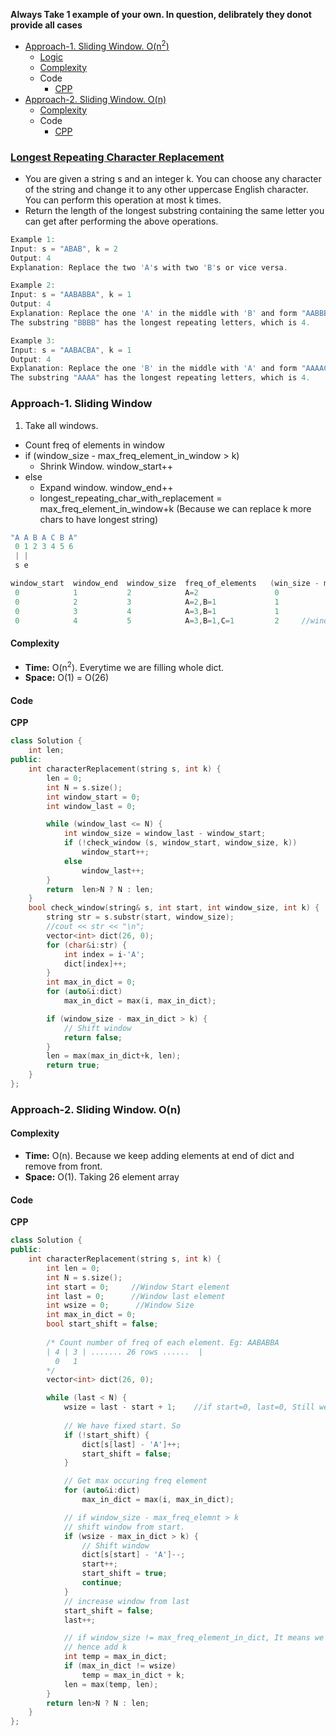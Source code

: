 **Always Take 1 example of your own. In question, delibrately they donot provide all cases**

- [Approach-1. Sliding Window. O(n<sup>2</sup>)](#a1)
  - [Logic](#l)
  - [Complexity](#com)
  - Code
    - [CPP](#cpp)
- [Approach-2. Sliding Window. O(n)](#a2)
  - [Complexity](#com2)
  - Code
    - [CPP](#cpp2)

### [Longest Repeating Character Replacement](https://leetcode.com/problems/longest-repeating-character-replacement/description/)
- You are given a string s and an integer k. You can choose any character of the string and change it to any other uppercase English character. You can perform this operation at most k times.
- Return the length of the longest substring containing the same letter you can get after performing the above operations.
```c
Example 1:
Input: s = "ABAB", k = 2
Output: 4
Explanation: Replace the two 'A's with two 'B's or vice versa.

Example 2:
Input: s = "AABABBA", k = 1
Output: 4
Explanation: Replace the one 'A' in the middle with 'B' and form "AABBBBA".
The substring "BBBB" has the longest repeating letters, which is 4.

Example 3:
Input: s = "AABACBA", k = 1
Output: 4
Explanation: Replace the one 'B' in the middle with 'A' and form "AAAACBA".
The substring "AAAA" has the longest repeating letters, which is 4.
```

### Approach-1. Sliding Window
1. Take all windows.
  - Count freq of elements in window
  - if (window_size - max_freq_element_in_window > k)
    - Shrink Window. window_start++
  - else
    - Expand window. window_end++
    - longest_repeating_char_with_replacement = max_freq_element_in_window+k (Because we can replace k more chars to have longest string)
```c
"A A B A C B A"
 0 1 2 3 4 5 6
 | |
 s e

window_start  window_end  window_size  freq_of_elements   (win_size - max_freq_ele)
 0            1           2            A=2                 0
 0            2           3            A=2,B=1             1
 0            3           4            A=3,B=1             1
 0            4           5            A=3,B=1,C=1         2     //window_start++
```
#### Complexity
- **Time:** O(n<sup>2</sup>). Everytime we are filling whole dict.
- **Space:** O(1) = O(26)
#### Code
<a name=cpp></a>
**CPP**
```cpp
class Solution {
    int len;
public:
    int characterReplacement(string s, int k) {
        len = 0;
        int N = s.size();
        int window_start = 0;
        int window_last = 0;

        while (window_last <= N) {
            int window_size = window_last - window_start;
            if (!check_window (s, window_start, window_size, k))
                window_start++;
            else
                window_last++;
        }
        return  len>N ? N : len;
    }
    bool check_window(string& s, int start, int window_size, int k) {
        string str = s.substr(start, window_size);
        //cout << str << "\n";
        vector<int> dict(26, 0);
        for (char&i:str) {
            int index = i-'A';
            dict[index]++;
        }
        int max_in_dict = 0;
        for (auto&i:dict)
            max_in_dict = max(i, max_in_dict);

        if (window_size - max_in_dict > k) {
            // Shift window
            return false;
        }
        len = max(max_in_dict+k, len);
        return true;
    }
};
```

<a name=a2></a>
### Approach-2. Sliding Window. O(n)
<a name=com2></a>
#### Complexity
- **Time:** O(n). Because we keep adding elements at end of dict and remove from front.
- **Space:** O(1). Taking 26 element array

#### Code
<a name=cpp2></a>
**CPP**
```cpp
class Solution {
public:
    int characterReplacement(string s, int k) {
        int len = 0;
        int N = s.size();
        int start = 0;     //Window Start element
        int last = 0;      //Window last element
        int wsize = 0;      //Window Size
        int max_in_dict = 0;
        bool start_shift = false;
        
        /* Count number of freq of each element. Eg: AABABBA
        | 4 | 3 | ....... 26 rows ......  |
          0   1
        */
        vector<int> dict(26, 0);

        while (last < N) {
            wsize = last - start + 1;    //if start=0, last=0, Still we have window of size=1
            
            // We have fixed start. So 
            if (!start_shift) {
                dict[s[last] - 'A']++;
                start_shift = false;
            }

            // Get max occuring freq element
            for (auto&i:dict) 
                max_in_dict = max(i, max_in_dict);

            // if window_size - max_freq_elemnt > k
            // shift window from start.
            if (wsize - max_in_dict > k) {
                // Shift window
                dict[s[start] - 'A']--;
                start++;
                start_shift = true;
                continue;
            }
            // increase window from last
            start_shift = false;
            last++;

            // if window_size != max_freq_element_in_dict, It means we can replace k elements from input array
            // hence add k
            int temp = max_in_dict;
            if (max_in_dict != wsize)
                temp = max_in_dict + k;
            len = max(temp, len);
        }
        return len>N ? N : len;      
    }
};
```
